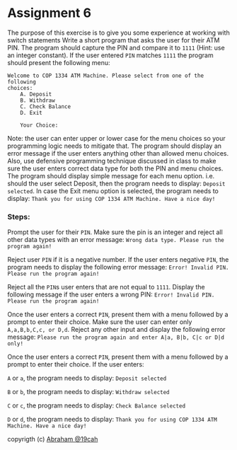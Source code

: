 # Assignment  6

The purpose of this exercise is to give you some experience at working with switch statements
Write a short program that asks the user for their ATM PIN. The program should
capture the PIN and compare it to `1111` (Hint: use an integer constant). If the
user entered `PIN` matches `1111` the program should present the following menu:

```
Welcome to COP 1334 ATM Machine. Please select from one of the following
choices:
    A. Deposit
    B. Withdraw
    C. Check Balance
    D. Exit 
    
    Your Choice:
 ```
 
 Note: the user can enter upper or lower case for the menu choices so your
    programming logic needs to mitigate that. The program should display an
    error message if the user enters anything other than allowed menu choices.
    Also, use defensive programming technique discussed in class to make sure
    the user enters correct data type for both the PIN and menu choices. The
    program should display simple message for each menu option. i.e. should the
    user select Deposit, then the program needs to display: `Deposit selected`.
    In case the Exit menu option is selected, the program needs to
    display: `Thank you for using COP 1334 ATM Machine. Have a nice day!`
 
 
### Steps:
 
 
Prompt the user for their `PIN`. Make sure the pin is an integer and reject all other data types with an error message: `Wrong data type. Please run the program again!`

Reject user `PIN` if it is a negative number. If the user enters negative `PIN`, the program needs to display the following error message: `Error! Invalid PIN. Please run the program again!`

Reject all the `PIN`s user enters that are not equal to `1111`. Display the following message if the user enters a wrong PIN: `Error! Invalid PIN. Please run the program again!`

Once the user enters a correct `PIN`, present them with a menu followed by a prompt to enter their choice. Make sure the user can enter only `A,a,B,b,C,c, or D,d`. Reject any other input and display the following error message: `Please run the program again and enter A|a, B|b, C|c or D|d only!`

Once the user enters a correct `PIN`, present them with a menu followed by a prompt to enter their choice. 
If the user enters: 

`A` or `a`, the program needs to display: `Deposit selected`

`B` or `b`, the program needs to display: `Withdraw selected`

`C` or `c`, the program needs to display: `Check Balance selected`

`D` or `d`, the program needs to display: `Thank you for using COP 1334 ATM Machine. Have a nice day!`


copyrigth (c) [Abraham @19cah](https://github.com/19cah)
